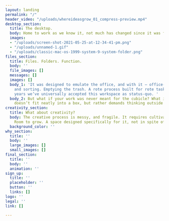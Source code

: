 ```yaml
---
layout: landing
permalink: "/"
header_video: "/uploads/whereideasgrow_01_compress-preview.mp4"
desktop_section:
  title: The desktop.
  body: Home to work as we know it, not much has changed since it was first introduced.
  images:
  - "/uploads/screen-shot-2021-05-25-at-12-34-41-pm.png"
  - "/uploads/unnamed-1.gif"
  - "/uploads/classic-mac-os-1999-system-9-system-folder.png"
files_section:
  title: Files. Folders. Function.
  body: ''
  file_images: []
  messages: []
  images: []
  body_1: 'It was designed to emulate the office, and with it – office-work. Sifting
    and sorting. Emptying the trash. A rote process built for rote tasks. After 40
    years we’ve universally accepted this workspace as status-quo. '
  body_2: But what if your work was never meant for the cubicle? What if your process
    doesn’t fit neatly into a box, but rather demands thinking outside of one?
creativity_section:
  title: What about creativity?
  body: The creative process is messy, and fragile. It requires cultivation. Care.
    Room to grow. A space designed specifically for it, not in spite of it.
  background_color: ''
why_section:
  title: ''
  body: ''
  large_images: []
  small_images: []
final_section:
  title: ''
  body: ''
  animation: ''
sign_up:
  title: ''
  placeholder: ''
  button: ''
  links: []
logo: ''
legal: ''
link: []

---
```

